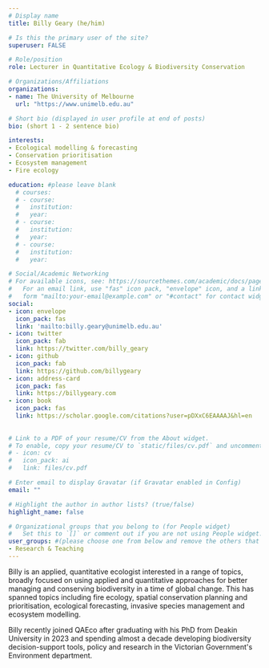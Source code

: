 ```yaml
---
# Display name
title: Billy Geary (he/him)

# Is this the primary user of the site?
superuser: FALSE

# Role/position
role: Lecturer in Quantitative Ecology & Biodiversity Conservation

# Organizations/Affiliations
organizations:
- name: The University of Melbourne
  url: "https://www.unimelb.edu.au"

# Short bio (displayed in user profile at end of posts)
bio: (short 1 - 2 sentence bio)

interests:
- Ecological modelling & forecasting
- Conservation prioritisation
- Ecosystem management
- Fire ecology

education: #please leave blank
  # courses:
  # - course:
  #   institution:
  #   year:
  # - course:
  #   institution:
  #   year:
  # - course:
  #   institution:
  #   year:

# Social/Academic Networking
# For available icons, see: https://sourcethemes.com/academic/docs/page-builder/#icons
#   For an email link, use "fas" icon pack, "envelope" icon, and a link in the
#   form "mailto:your-email@example.com" or "#contact" for contact widget.
social:
- icon: envelope
  icon_pack: fas
  link: 'mailto:billy.geary@unimelb.edu.au'
- icon: twitter
  icon_pack: fab
  link: https://twitter.com/billy_geary
- icon: github
  icon_pack: fab
  link: https://github.com/billygeary
- icon: address-card
  icon_pack: fas
  link: https://billygeary.com
- icon: book
  icon_pack: fas
  link: https://scholar.google.com/citations?user=pDXxC6EAAAAJ&hl=en
    
  
# Link to a PDF of your resume/CV from the About widget.
# To enable, copy your resume/CV to `static/files/cv.pdf` and uncomment the lines below.
# - icon: cv
#   icon_pack: ai
#   link: files/cv.pdf

# Enter email to display Gravatar (if Gravatar enabled in Config)
email: ""

# Highlight the author in author lists? (true/false)
highlight_name: false

# Organizational groups that you belong to (for People widget)
#   Set this to `[]` or comment out if you are not using People widget.
user_groups: #(please choose one from below and remove the others that aren't needed)
- Research & Teaching
---
```



Billy is an applied, quantitative ecologist interested in a range of topics, broadly focused on using applied and quantitative approaches for better managing and conserving biodiversity in a time of global change. This has spanned topics including fire ecology, spatial conservation planning and prioritisation, ecological forecasting, invasive species management and ecosystem modelling. 

Billy recently joined QAEco after graduating with his PhD from Deakin University in 2023 and spending almost a decade developing biodiversity decision-support tools, policy and research in the Victorian Government's Environment department.
